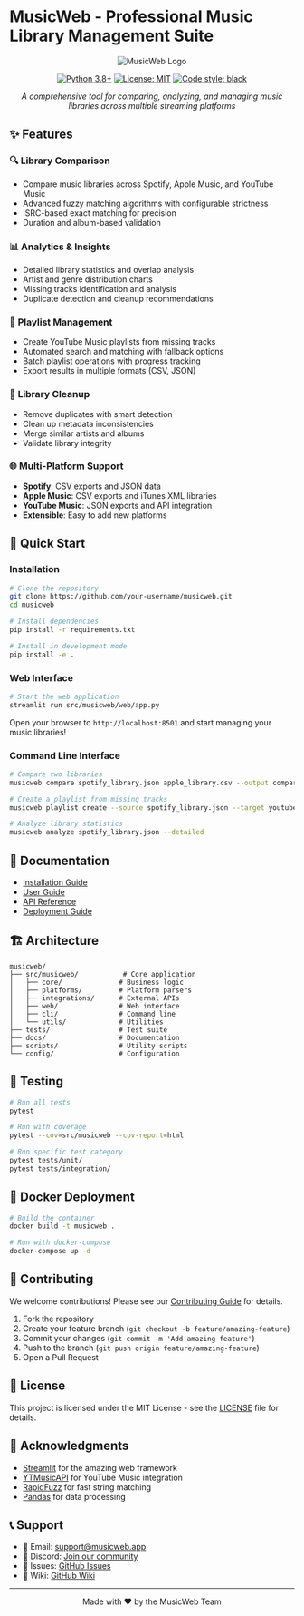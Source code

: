 # MusicWeb - Professional Music Library Management Suite

<div align="center">

![MusicWeb Logo](https://via.placeholder.com/150x150/667eea/FFFFFF?text=🎵)

[![Python 3.8+](https://img.shields.io/badge/python-3.8+-blue.svg)](https://www.python.org/downloads/)
[![License: MIT](https://img.shields.io/badge/License-MIT-yellow.svg)](https://opensource.org/licenses/MIT)
[![Code style: black](https://img.shields.io/badge/code%20style-black-000000.svg)](https://github.com/psf/black)

*A comprehensive tool for comparing, analyzing, and managing music libraries across multiple streaming platforms*

</div>

## ✨ Features

### 🔍 **Library Comparison**
- Compare music libraries across Spotify, Apple Music, and YouTube Music
- Advanced fuzzy matching algorithms with configurable strictness
- ISRC-based exact matching for precision
- Duration and album-based validation

### 📊 **Analytics & Insights**
- Detailed library statistics and overlap analysis
- Artist and genre distribution charts
- Missing tracks identification and analysis
- Duplicate detection and cleanup recommendations

### 🎵 **Playlist Management**
- Create YouTube Music playlists from missing tracks
- Automated search and matching with fallback options
- Batch playlist operations with progress tracking
- Export results in multiple formats (CSV, JSON)

### 🧹 **Library Cleanup**
- Remove duplicates with smart detection
- Clean up metadata inconsistencies
- Merge similar artists and albums
- Validate library integrity

### 🌐 **Multi-Platform Support**
- **Spotify**: CSV exports and JSON data
- **Apple Music**: CSV exports and iTunes XML libraries
- **YouTube Music**: JSON exports and API integration
- **Extensible**: Easy to add new platforms

## 🚀 Quick Start

### Installation

```bash
# Clone the repository
git clone https://github.com/your-username/musicweb.git
cd musicweb

# Install dependencies
pip install -r requirements.txt

# Install in development mode
pip install -e .
```

### Web Interface

```bash
# Start the web application
streamlit run src/musicweb/web/app.py
```

Open your browser to `http://localhost:8501` and start managing your music libraries!

### Command Line Interface

```bash
# Compare two libraries
musicweb compare spotify_library.json apple_library.csv --output comparison_result.json

# Create a playlist from missing tracks
musicweb playlist create --source spotify_library.json --target youtube_library.json --name "Missing from YouTube"

# Analyze library statistics
musicweb analyze spotify_library.json --detailed
```

## 📖 Documentation

- [Installation Guide](docs/installation.md)
- [User Guide](docs/user-guide/)
- [API Reference](docs/api-reference/)
- [Deployment Guide](docs/deployment/)

## 🏗️ Architecture

```
musicweb/
├── src/musicweb/           # Core application
│   ├── core/              # Business logic
│   ├── platforms/         # Platform parsers
│   ├── integrations/      # External APIs
│   ├── web/               # Web interface
│   ├── cli/               # Command line
│   └── utils/             # Utilities
├── tests/                 # Test suite
├── docs/                  # Documentation
├── scripts/               # Utility scripts
└── config/                # Configuration
```

## 🧪 Testing

```bash
# Run all tests
pytest

# Run with coverage
pytest --cov=src/musicweb --cov-report=html

# Run specific test category
pytest tests/unit/
pytest tests/integration/
```

## 🐳 Docker Deployment

```bash
# Build the container
docker build -t musicweb .

# Run with docker-compose
docker-compose up -d
```

## 🤝 Contributing

We welcome contributions! Please see our [Contributing Guide](CONTRIBUTING.md) for details.

1. Fork the repository
2. Create your feature branch (`git checkout -b feature/amazing-feature`)
3. Commit your changes (`git commit -m 'Add amazing feature'`)
4. Push to the branch (`git push origin feature/amazing-feature`)
5. Open a Pull Request

## 📄 License

This project is licensed under the MIT License - see the [LICENSE](LICENSE) file for details.

## 🙏 Acknowledgments

- [Streamlit](https://streamlit.io/) for the amazing web framework
- [YTMusicAPI](https://github.com/sigma67/ytmusicapi) for YouTube Music integration
- [RapidFuzz](https://github.com/maxbachmann/RapidFuzz) for fast string matching
- [Pandas](https://pandas.pydata.org/) for data processing

## 📞 Support

- 📧 Email: support@musicweb.app
- 💬 Discord: [Join our community](https://discord.gg/musicweb)
- 🐛 Issues: [GitHub Issues](https://github.com/your-username/musicweb/issues)
- 📖 Wiki: [GitHub Wiki](https://github.com/your-username/musicweb/wiki)

---

<div align="center">
Made with ❤️ by the MusicWeb Team
</div>